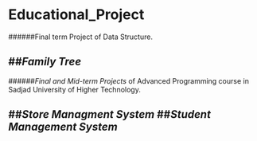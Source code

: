 # Educational_Project

######Final term Project of Data Structure.

##*Family Tree*
----------------------------------------
######*Final and Mid-term Projects* of Advanced Programming course in Sadjad University of Higher Technology.

##*Store Managment System*
##*Student Management System*
----------------------------------------
